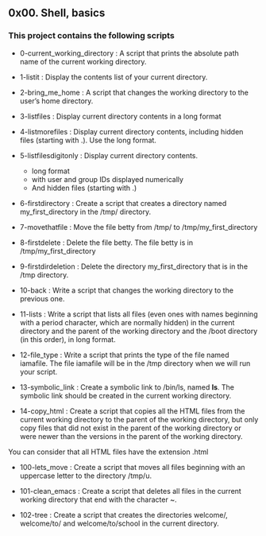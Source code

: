 ## 0x00. Shell, basics

### This project contains the following scripts

* 0-current_working_directory
  :	A script that prints the absolute path name of the current working directory.

* 1-listit
  :	Display the contents list of your current directory.	

* 2-bring_me_home
  :	A script that changes the working directory to the user’s home directory.

* 3-listfiles
  : Display current directory contents in a long format

* 4-listmorefiles
  : Display current directory contents, including hidden files (starting with .). Use the long format.

* 5-listfilesdigitonly
  : Display current directory contents.
    
	* long format
	* with user and group IDs displayed numerically
	* And hidden files (starting with .)
* 6-firstdirectory
  : Create a script that creates a directory named my_first_directory in the /tmp/ directory.

* 7-movethatfile
  : Move the file betty from /tmp/ to /tmp/my_first_directory

* 8-firstdelete
  : Delete the file betty. The file betty is in /tmp/my_first_directory

* 9-firstdirdeletion
  : Delete the directory my_first_directory that is in the /tmp directory.

* 10-back
  : Write a script that changes the working directory to the previous one.

* 11-lists
  : Write a script that lists all files (even ones with names beginning with a period character, which are normally hidden) in the current directory and the parent of the working directory and the /boot directory (in this order), in long format.

* 12-file_type
  : Write a script that prints the type of the file named iamafile. The file iamafile will be in the /tmp directory when we will run your script.

* 13-symbolic_link
  : Create a symbolic link to /bin/ls, named __ls__. The symbolic link should be created in the current working directory.

* 14-copy_html
  : Create a script that copies all the HTML files from the current working directory to the parent of the working directory, but only copy files that did not exist in the parent of the working directory or were newer than the versions in the parent of the working directory.

You can consider that all HTML files have the extension .html

* 100-lets_move
  : Create a script that moves all files beginning with an uppercase letter to the directory /tmp/u.

* 101-clean_emacs
  : Create a script that deletes all files in the current working directory that end with the character ~.

* 102-tree
  : Create a script that creates the directories welcome/, welcome/to/ and welcome/to/school in the current directory.

  
